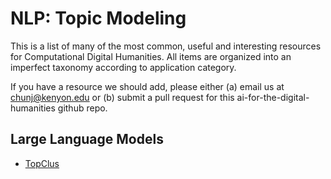# NLP: Topic Modeling

This is a list of many of the most common, useful and interesting resources for Computational Digital Humanities. All items are organized into an imperfect taxonomy according to application category.

If you have a resource we should add, please either (a) email us at chunj@kenyon.edu or (b) submit a pull request for this ai-for-the-digital-humanities github repo.


## Large Language Models
* [TopClus](https://github.com/yumeng5/TopClus)